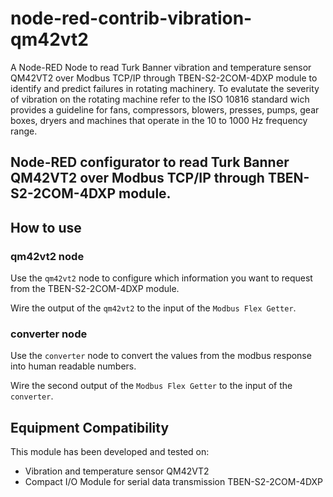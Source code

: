 # node-red-contrib-vibration-qm42vt2
A Node-RED Node to read Turk Banner vibration and temperature sensor QM42VT2 over Modbus TCP/IP through TBEN-S2-2COM-4DXP module to identify and predict failures in rotating machinery.
To evalutate the severity of vibration on the rotating machine refer to the ISO 10816 standard wich provides a guideline for fans, compressors, blowers, presses, pumps, gear boxes, dryers and machines that operate in the 10 to 1000 Hz frequency range.
## Node-RED configurator to read Turk Banner QM42VT2 over Modbus TCP/IP through TBEN-S2-2COM-4DXP module.

## How to use

### qm42vt2 node
Use the `qm42vt2` node to configure which information you want to request from the TBEN-S2-2COM-4DXP module.

Wire the output of the `qm42vt2` to the input of the `Modbus Flex Getter`.

### converter node
Use the `converter` node to convert the values from the modbus response into human readable numbers.

Wire the second output of the `Modbus Flex Getter` to the input of the `converter`.

## Equipment Compatibility

This module has been developed and tested on:
+ Vibration and temperature sensor QM42VT2
+ Compact I/O Module for serial data transmission TBEN-S2-2COM-4DXP
